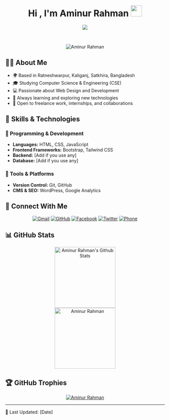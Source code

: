 <h1 align="center">Hi , I'm Aminur Rahman <img src="https://media.giphy.com/media/hvRJCLFzcasrR4ia7z/giphy.gif" width="35"></h1>
<p align="center">
  <a href="https://github.com/DenverCoder1/readme-typing-svg"><img src="https://readme-typing-svg.herokuapp.com?lines=Web+Designer;Web+Developer;Front-End+Specialist;Always+learning+new+technologies&center=true&width=500&height=50"></a>
</p>

<br>

<p align="center"> 
	<img src="https://komarev.com/ghpvc/?username=aminurrahman4078&label=Profile%20views&color=0e75b6&style=plastic" alt="Aminur Rahman" />
</p>

## 👨‍💻 About Me
- 🌍 Based in Ratneshwarpur, Kaliganj, Satkhira, Bangladesh
- 🎓 Studying Computer Science & Engineering (CSE)
- 💻 Passionate about Web Design and Development
- 🚀 Always learning and exploring new technologies
- 🎯 Open to freelance work, internships, and collaborations

## 🚀 Skills & Technologies

### 🔹 Programming & Development
- **Languages:** HTML, CSS, JavaScript
- **Frontend Frameworks:** Bootstrap, Tailwind CSS
- **Backend:** [Add if you use any]
- **Database:** [Add if you use any]

### 🔹 Tools & Platforms
- **Version Control:** Git, GitHub
- **CMS & SEO:** WordPress, Google Analytics

## 📢 Connect With Me
<p align="center">
  <a href="mailto:aminurrahman9793@gmail.com"><img src="https://img.shields.io/badge/Gmail-%23EA4335.svg?style=plastic&logo=gmail&logoColor=white" alt="Gmail"/></a>
  <a href="https://github.com/aminurrahman4078"><img src="https://img.shields.io/badge/GitHub-%23181717.svg?style=plastic&logo=github&logoColor=white" alt="GitHub"/></a>
  <a href="https://web.facebook.com/aminur.rahman4078"><img src="https://img.shields.io/badge/Facebook-%231877F2.svg?style=plastic&logo=facebook&logoColor=white" alt="Facebook"/></a>
  <a href="https://x.com/Aminur4078"><img src="https://img.shields.io/badge/Twitter-%231DA1F2.svg?style=plastic&logo=twitter&logoColor=white" alt="Twitter"/></a>
  <a href="tel:+8801327694078"><img src="https://img.shields.io/badge/Phone-%230077B5.svg?style=plastic&logo=phone&logoColor=white" alt="Phone"/></a>
</p>

## 📊 GitHub Stats
<p align="center">
  <a href="https://github.com/anuraghazra/github-readme-stats"><img alt="Aminur Rahman's Github Stats" src="https://github-readme-stats.vercel.app/api?username=aminurrahman4078&show_icons=true&count_private=true&theme=algolia" height="192px"/></a>
  <br/>
  <img src="https://github-readme-stats.vercel.app/api/top-langs?username=aminurrahman4078&langs_count=10&show_icons=true&locale=en&layout=compact&theme=algolia" alt="Aminur Rahman" height="192px"/>
  <br/>
</p>

## 🏆 GitHub Trophies
<p align="center"> <a href="https://github.com/ryo-ma/github-profile-trophy"><img src="https://github-profile-trophy.vercel.app/?username=aminurrahman4078&layout=compact&theme=algolia" alt="Aminur Rahman" /></a> </p>

---
📌 Last Updated: [Date]
